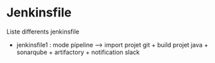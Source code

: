 # Jenkinsfile
Liste differents jenkinsfile

- jenkinsfile1 : mode pipeline --> import projet git + build projet java + sonarqube + artifactory + notification slack
